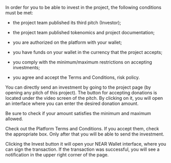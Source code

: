 In order for you to be able to invest in the project, the following conditions must be met:

- the project team published its third pitch (Investor);

- the project team published tokenomics and project documentation;

- you are authorized on the platform with your wallet;

- you have funds on your wallet in the currency that the project accepts;

- you comply with the minimum/maximum restrictions on accepting investments;

- you agree and accept the Terms and Conditions, risk policy.

You can directly send an investment by going to the project page (by opening any pitch of this project). The button for accepting donations is located under the video screen of the pitch. By clicking on it, you will open an interface where you can enter the desired donation amount.

Be sure to check if your amount satisfies the minimum and maximum allowed.

Check out the Platform Terms and Conditions. If you accept them, check the appropriate box. Only after that you will be able to send the investment.

Clicking the Invest button it will open your NEAR Wallet interface, where you can sign the transaction. If the transaction was successful, you will see a notification in the upper right corner of the page.
